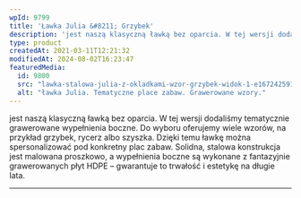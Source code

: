 ```yaml
---
wpId: 9799
title: 'Ławka Julia &#8211; Grzybek'
description: 'jest naszą klasyczną ławką bez oparcia. W tej wersji dodaliśmy tematycznie grawerowane wypełnienia boczne. Do wyboru oferujemy wiele wzorów, na przykład grzybek, rycerz albo szyszka. Dzięki temu ławkę można spersonalizować pod konkretny plac zabaw. Solidna, stalowa konstrukcja jest malowana proszkowo, a wypełnienia boczne są wykonane z fantazyjnie grawerowanych płyt HDPE – gwarantuje to trwałość i ...'
type: product
createdAt: 2021-03-11T12:21:32
modifiedAt: 2024-08-02T16:23:47
featuredMedia:
  id: 9800
  src: "lawka-stalowa-julia-z-okladkami-wzor-grzybek-widok-1-e1672425912453.png"
  alt: "ławka Julia. Tematyczne place zabaw. Grawerowane wzory."
---
```



jest naszą klasyczną ławką bez oparcia. W tej wersji dodaliśmy tematycznie grawerowane wypełnienia boczne. Do wyboru oferujemy wiele wzorów, na przykład grzybek, rycerz albo szyszka. Dzięki temu ławkę można spersonalizować pod konkretny plac zabaw. Solidna, stalowa konstrukcja jest malowana proszkowo, a wypełnienia boczne są wykonane z fantazyjnie grawerowanych płyt HDPE – gwarantuje to trwałość i estetykę na długie lata.

* * *